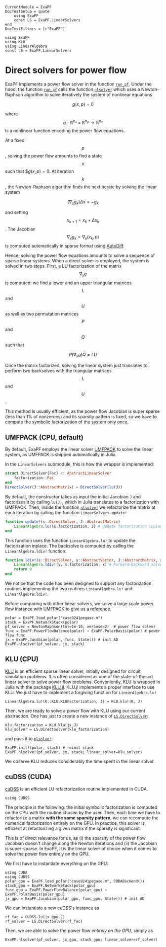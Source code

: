 ```@meta
CurrentModule = ExaPF
DocTestSetup = quote
    using ExaPF
    const LS = ExaPF.LinearSolvers
end
DocTestFilters = [r"ExaPF"]
```

```@setup direct_solver
using ExaPF
using KLU
using LinearAlgebra
const LS = ExaPF.LinearSolvers

```

# Direct solvers for power flow

ExaPF implements a power flow solver in the function [`run_pf`](@ref).
Under the hood, the function [`run_pf`](@ref) calls the function
[`nlsolve!`](@ref) which uses a Newton-Raphson
algorithm to solve iteratively the system of nonlinear equations
```math
g(x, p) = 0
```
where $$g: \mathbb{R}^{n_x} \times \mathbb{R}^{n_p} \to \mathbb{R}^{n_x}$$
is a nonlinear function encoding the power flow equations.

At a fixed $$p$$, solving the power flow amounts to find a
state $$x$$ such that $$g(x, p) = 0$.
At iteration $$k$$, the Newton-Raphson algorithm finds
the next iterate by solving the linear system
```math
(\nabla_x g_k) \Delta x = - g_k
```
and setting $$x_{k+1} = x_{k} + \Delta x_k$$.
The Jacobian $$\nabla_x g_k = \nabla_x (x_k, p)$$ is
computed automatically in sparse format using [AutoDiff](@ref).

Hence, solving the power flow equations amounts to solve
a sequence of sparse linear systems. When a direct solver
is employed, the system is solved in two steps. First, a
LU factorization of the matrix $$\nabla_x g$$ is computed:
we find a lower and an upper triangular matrices
$$L$$ and $$U$$ as well as two permutation matrices $$P$$ and $$Q$$
such that
```math
P (\nabla_x g) Q = LU
```
Once the matrix factorized, solving the linear system just translates
to perform two backsolves with the triangular matrices $$L$$ and $$U$$.

This method is usually efficient, as the power flow Jacobian is
super sparse (less than 1% of nonzeroes) and its sparsity pattern is fixed,
so we have to compute the symbolic factorization of the system only once.

## UMFPACK (CPU, default)

By default, ExaPF employs the linear solver [UMFPACK](https://people.sc.fsu.edu/~jburkardt/f77_src/umfpack/umfpack.html)
to solve the linear system, as UMFPACK is shipped automatically in Julia.

In the `LinearSolvers` submodule, this is how the wrapper is implemented:
```julia
struct DirectSolver{Fac} <: AbstractLinearSolver
    factorization::Fac
end
DirectSolver(J::AbstractMatrix) = DirectSolver(lu(J))

```
By default, the constructor takes as input the initial Jacobian `J` and
factorizes it by calling `lu(J)`, which in Julia translates to a factorization
with UMFPACK. Then, inside the function [`nlsolve!`](@ref) we refactorize
the matrix at each iteration by calling the function `LinearSolvers.update!`
```julia
function update!(s::DirectSolver, J::AbstractMatrix)
    LinearAlgebra.lu!(s.factorization, J) # Update factorization inplace
end
```
This function uses the function `LinearAlgebra.lu!` to update the factorization inplace.
The backsolve is computed by calling the `LinearAlgebra.ldiv!` function:
```julia
function ldiv!(s::DirectSolver, y::AbstractVector, J::AbstractMatrix, x::AbstractVector)
    LinearAlgebra.ldiv!(y, s.factorization, x) # Forward-backward solve
    return 0
end
```
We notice that the code has been designed to support any factorization
routines implementing the two routines `LinearAlgebra.lu!` and `LinearAlgebra.ldiv!`.

Before comparing with other linear solvers, we solve a large scale
power flow instance with UMFPACK to give us a reference.
```@example direct_solver
polar = ExaPF.load_polar("case9241pegase.m")
stack = ExaPF.NetworkStack(polar)
pf_solver = NewtonRaphson(tol=1e-10, verbose=2)  # power flow solver
func = ExaPF.PowerFlowBalance(polar) ∘ ExaPF.PolarBasis(polar) # power flow func
jx = ExaPF.Jacobian(polar, func, State()) # init AD
ExaPF.nlsolve!(pf_solver, jx, stack)
```

## KLU (CPU)

[KLU](https://dl.acm.org/doi/abs/10.1145/1824801.1824814) is an
efficient sparse linear solver, initially designed for circuit simulation
problems. It is often considered as one of the state-of-the-art linear solver
to solve power flow problems. Conveniently, KLU is wrapped in Julia
with the package [KLU.jl](https://github.com/JuliaSparse/KLU.jl).
KLU.jl implements a proper interface to use KLU. We just have to implement
a forgiving function for `LinearAlgebra.lu!`
```@example direct_solver
LinearAlgebra.lu!(K::KLU.KLUFactorization, J) = KLU.klu!(K, J)

```
Then, we are ready to solve a power flow with KLU using our current
abstraction. One has just to create a new instance of [`LS.DirectSolver`](@ref):
```@example direct_solver
klu_factorization = KLU.klu(jx.J)
klu_solver = LS.DirectSolver(klu_factorization)

```
and pass it to [`nlsolve!`](@ref):
```@example direct_solver
ExaPF.init!(polar, stack) # reinit stack
ExaPF.nlsolve!(pf_solver, jx, stack; linear_solver=klu_solver)

```
We observe KLU reduces considerably the time spent in the linear solver.


## cuDSS (CUDA)

[cuDSS](https://developer.nvidia.com/cudss)
is an efficient LU refactorization routine implemented in CUDA.
```@example direct_solver
using CUDSS
```

The principle is the following: the initial symbolic factorization
is computed on the CPU with the routine chosen by the user. Then,
each time we have to refactorize a matrix **with the same sparsity pattern**,
we can recompute the numerical factorization entirely on the GPU.
In practice, this solver is efficient at refactorizing a given matrix
if the sparsity is significant.

This is of direct relevance for us, as (i) the sparsity of the power
flow Jacobian doesn't change along the Newton iterations and
(ii) the Jacobian is super-sparse. In ExaPF, it is the linear solver
of choice when it comes to solve the power flow entirely on the GPU.

We first have to instantiate everything on the GPU:
```@example direct_solver
using CUDA
using CUDSS
polar_gpu = ExaPF.load_polar("case9241pegase.m", CUDABackend())
stack_gpu = ExaPF.NetworkStack(polar_gpu)
func_gpu = ExaPF.PowerFlowBalance(polar_gpu) ∘ ExaPF.PolarBasis(polar_gpu)
jx_gpu = ExaPF.Jacobian(polar_gpu, func_gpu, State()) # init AD
```
We can instantiate a new cuDSS's instance as
```@example direct_solver
rf_fac = CUDSS.lu(jx_gpu.J)
rf_solver = LS.DirectSolver(rf_fac)

```
Then, we are able to solve the power flow *entirely on the GPU*, simply as
```@example direct_solver
ExaPF.nlsolve!(pf_solver, jx_gpu, stack_gpu; linear_solver=rf_solver)

```
